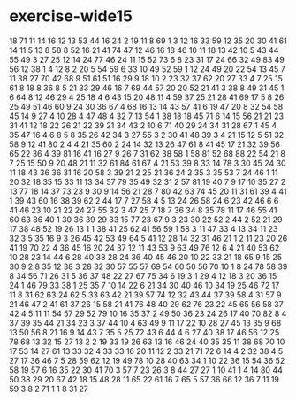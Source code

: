 # exercise-wide15
18
71
11
14
16
12
13
53
44
16
24
2
19
11
8
69
1
3
12
16
33
59
12
35
20
30
41
61
14
11
5
13
8
58
8
52
16
21
41
74
47
12
46
16
18
46
10
11
18
13
42
10
5
43
44
55
49
3
27
25
12
14
24
77
46
24
11
15
52
73
6
8
23
31
17
24
66
32
49
83
49
56
12
38
1
4
12
8
2
20
5
54
59
6
33
10
49
52
59
1
12
24
49
20
22
54
13
45
7
11
38
27
70
42
68
9
51
61
51
16
29
9
18
10
2
23
32
37
62
20
27
33
4
7
25
15
61
8
18
8
36
8
5
21
33
29
46
16
7
69
44
57
20
20
52
21
41
3
38
8
49
31
45
1
6
64
8
12
46
29
4
25
18
4
6
43
15
20
48
11
4
59
37
25
21
28
41
69
17
5
8
26
25
49
51
46
60
9
24
30
36
67
4
68
16
13
14
43
57
41
6
19
47
20
8
32
54
58
45
14
9
27
4
10
28
4
47
48
4
32
7
13
54
1
38
18
18
45
71
6
14
15
56
21
21
23
31
41
12
18
22
26
21
22
39
21
34
43
2
10
6
71
40
29
24
34
31
28
67
1
45
4
35
47
16
4
6
8
5
8
35
26
42
34
3
27
55
3
2
30
41
48
39
3
4
21
15
12
5
51
32
58
9
12
41
80
2
4
4
21
35
60
2
24
14
32
13
26
47
61
8
41
45
17
21
32
39
56
65
22
36
4
39
81
16
41
16
27
9
26
7
31
62
38
58
1
58
81
52
68
88
22
54
21
8
7
25
15
50
9
20
48
21
11
32
61
84
61
67
4
21
53
39
8
33
14
78
3
30
45
24
30
11
18
43
36
36
31
16
20
58
3
39
21
2
25
21
36
24
2
35
3
35
53
7
24
46
1
11
20
32
18
35
15
33
11
13
34
57
79
35
49
32
31
2
57
81
19
40
7
9
17
10
35
27
2
13
77
18
14
37
73
23
9
30
9
14
56
21
28
7
80
42
63
74
45
20
11
31
61
39
4
41
1
39
43
60
16
38
39
62
2
44
17
7
27
58
4
5
13
24
26
58
24
6
23
42
46
6
6
41
46
23
10
21
22
24
27
55
32
3
47
25
7
18
7
36
34
8
35
78
11
17
46
55
41
60
63
86
40
1
30
36
39
29
33
15
77
23
67
9
3
23
30
22
52
2
44
2
52
21
29
17
38
48
52
19
26
13
1
1
38
41
25
62
41
56
59
1
58
3
11
47
33
4
13
34
11
23
32
3
5
35
16
9
3
26
45
42
53
49
64
5
41
12
28
14
32
31
46
21
1
2
11
23
20
26
41
19
70
22
4
36
45
16
20
24
37
12
11
43
53
9
63
49
76
12
6
4
21
40
53
62
10
28
23
14
44
6
28
40
38
28
24
36
40
45
46
20
10
22
33
21
18
65
9
15
25
30
9
2
8
35
12
38
3
28
32
30
57
55
57
69
54
60
50
56
70
10
1
8
24
78
58
39
8
34
56
71
26
31
5
36
37
48
22
27
67
75
34
6
19
3
1
29
4
12
18
3
20
36
15
24
1
46
79
33
38
1
25
35
7
10
14
22
6
21
34
30
40
46
10
34
19
25
46
72
17
11
8
31
62
63
24
62
5
33
63
42
21
39
57
74
12
32
43
44
37
39
58
4
31
57
9
21
46
47
2
41
61
37
26
15
58
21
41
76
48
40
29
62
76
23
22
45
65
56
58
37
42
4
5
11
11
54
57
29
52
79
10
16
35
37
2
49
50
36
23
24
26
17
40
70
82
8
4
37
39
35
44
21
34
23
3
37
44
10
4
63
49
9
11
17
22
10
28
27
45
13
35
9
68
13
50
56
8
21
16
9
14
43
7
35
5
25
72
43
6
44
4
6
27
40
38
17
46
56
12
25
78
68
13
32
15
27
13
2
2
19
33
19
26
63
13
16
46
24
40
35
35
11
38
68
70
10
17
53
14
27
61
13
33
32
4
33
33
16
20
11
12
2
33
21
71
72
6
14
4
2
32
38
4
5
27
17
36
46
7
5
28
59
62
12
19
49
78
10
28
40
63
34
1
10
22
36
15
54
36
52
58
19
57
6
16
35
22
30
41
70
3
57
7
23
26
3
8
44
27
27
1
10
41
1
4
14
80
44
50
38
29
20
67
42
18
15
48
28
11
65
22
61
16
7
65
5
57
36
66
12
36
7
11
19
59
3
8
2
71
1
1
8
31
27
